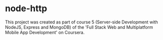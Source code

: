 # node-http

This project was created as part of course 5 (Server-side Development with NodeJS, Express and MongoDB) of the 'Full Stack Web and Multiplatform Mobile App Development' on Coursera.
